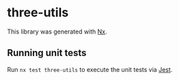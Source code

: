 # three-utils

This library was generated with [Nx](https://nx.dev).

## Running unit tests

Run `nx test three-utils` to execute the unit tests via [Jest](https://jestjs.io).
